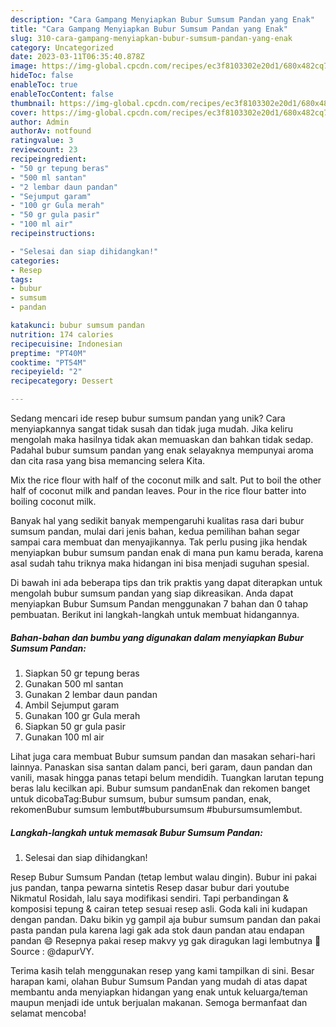 ```yaml
---
description: "Cara Gampang Menyiapkan Bubur Sumsum Pandan yang Enak"
title: "Cara Gampang Menyiapkan Bubur Sumsum Pandan yang Enak"
slug: 310-cara-gampang-menyiapkan-bubur-sumsum-pandan-yang-enak
category: Uncategorized
date: 2023-03-11T06:35:40.878Z
image: https://img-global.cpcdn.com/recipes/ec3f8103302e20d1/680x482cq70/bubur-sumsum-pandan-foto-resep-utama.jpg
hideToc: false
enableToc: true
enableTocContent: false
thumbnail: https://img-global.cpcdn.com/recipes/ec3f8103302e20d1/680x482cq70/bubur-sumsum-pandan-foto-resep-utama.jpg
cover: https://img-global.cpcdn.com/recipes/ec3f8103302e20d1/680x482cq70/bubur-sumsum-pandan-foto-resep-utama.jpg
author: Admin
authorAv: notfound
ratingvalue: 3
reviewcount: 23
recipeingredient:
- "50 gr tepung beras"
- "500 ml santan"
- "2 lembar daun pandan"
- "Sejumput garam"
- "100 gr Gula merah"
- "50 gr gula pasir"
- "100 ml air"
recipeinstructions:

- "Selesai dan siap dihidangkan!"
categories:
- Resep
tags:
- bubur
- sumsum
- pandan

katakunci: bubur sumsum pandan 
nutrition: 174 calories
recipecuisine: Indonesian
preptime: "PT40M"
cooktime: "PT54M"
recipeyield: "2"
recipecategory: Dessert

---
```





Sedang mencari ide resep bubur sumsum pandan yang unik? Cara menyiapkannya sangat tidak susah dan tidak juga mudah. Jika keliru mengolah maka hasilnya tidak akan memuaskan dan bahkan tidak sedap. Padahal bubur sumsum pandan yang enak selayaknya mempunyai aroma dan cita rasa yang bisa memancing selera Kita.





Mix the rice flour with half of the coconut milk and salt. Put to boil the other half of coconut milk and pandan leaves. Pour in the rice flour batter into boiling coconut milk.

Banyak hal yang sedikit banyak mempengaruhi kualitas rasa dari bubur sumsum pandan, mulai dari jenis bahan, kedua pemilihan bahan segar sampai cara membuat dan menyajikannya. Tak perlu pusing jika hendak menyiapkan bubur sumsum pandan enak di mana pun kamu berada, karena asal sudah tahu triknya maka hidangan ini bisa menjadi suguhan spesial.






Di bawah ini ada beberapa tips dan trik praktis yang dapat diterapkan untuk mengolah bubur sumsum pandan yang siap dikreasikan. Anda dapat menyiapkan Bubur Sumsum Pandan menggunakan 7 bahan dan 0 tahap pembuatan. Berikut ini langkah-langkah untuk membuat hidangannya.

<!--inarticleads1-->

##### Bahan-bahan dan bumbu yang digunakan dalam menyiapkan Bubur Sumsum Pandan:

1. Siapkan 50 gr tepung beras
1. Gunakan 500 ml santan
1. Gunakan 2 lembar daun pandan
1. Ambil Sejumput garam
1. Gunakan 100 gr Gula merah
1. Siapkan 50 gr gula pasir
1. Gunakan 100 ml air


Lihat juga cara membuat Bubur sumsum pandan dan masakan sehari-hari lainnya. Panaskan sisa santan dalam panci, beri garam, daun pandan dan vanili, masak hingga panas tetapi belum mendidih. Tuangkan larutan tepung beras lalu kecilkan api. Bubur sumsum pandanEnak dan rekomen banget untuk dicobaTag:Bubur sumsum, bubur sumsum pandan, enak, rekomenBubur sumsum lembut#bubursumsum #bubursumsumlembut. 

<!--inarticleads2-->

##### Langkah-langkah untuk memasak Bubur Sumsum Pandan:


1. Selesai dan siap dihidangkan!

Resep Bubur Sumsum Pandan (tetap lembut walau dingin). Bubur ini pakai jus pandan, tanpa pewarna sintetis Resep dasar bubur dari youtube Nikmatul Rosidah, lalu saya modifikasi sendiri. Tapi perbandingan &amp; komposisi tepung &amp; cairan tetep sesuai resep asli. Goda kali ini kudapan dengan pandan. Daku bikin yg gampil aja bubur sumsum pandan dan pakai pasta pandan pula karena lagi gak ada stok daun pandan atau endapan pandan 😄 Resepnya pakai resep makvy yg gak diragukan lagi lembutnya 🤤 Source : @dapurVY. 

Terima kasih telah menggunakan resep yang kami tampilkan di sini. Besar harapan kami, olahan Bubur Sumsum Pandan yang mudah di atas dapat membantu anda menyiapkan hidangan yang enak untuk keluarga/teman maupun menjadi ide untuk berjualan makanan. Semoga bermanfaat dan selamat mencoba!

